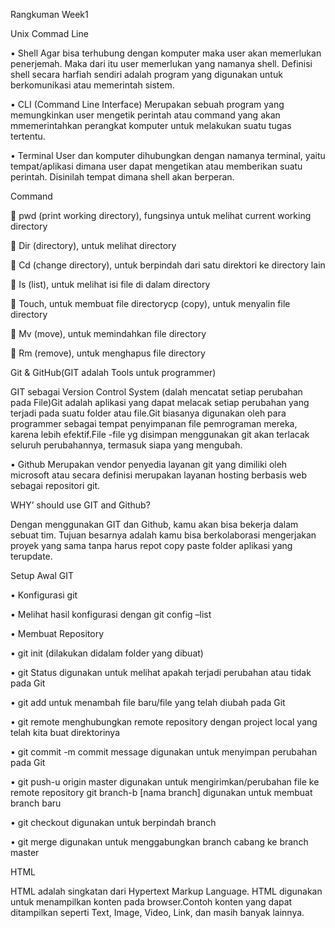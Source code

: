 Rangkuman Week1



Unix Commad Line

 
 •	Shell
Agar bisa terhubung dengan komputer maka user akan memerlukan penerjemah. Maka dari itu user memerlukan yang namanya shell. Definisi shell secara harfiah sendiri adalah program yang digunakan untuk berkomunikasi atau memerintah sistem.

•	CLI (Command Line Interface)
Merupakan sebuah program yang memungkinkan user mengetik perintah atau command yang akan mmemerintahkan perangkat komputer untuk melakukan suatu tugas tertentu.

•	Terminal
User dan komputer dihubungkan dengan namanya terminal, yaitu tempat/aplikasi dimana user dapat mengetikan atau memberikan suatu perintah. Disinilah tempat dimana shell akan berperan.


Command


	pwd (print working directory), fungsinya untuk melihat current working directory

	Dir (directory), untuk melihat directory

	Cd (change directory), untuk berpindah dari satu direktori ke directory lain

	Is (list), untuk melihat isi file di dalam directory

	Touch, untuk membuat file directorycp (copy), untuk menyalin file directory

	Mv (move), untuk memindahkan file directory

	Rm (remove), untuk menghapus file directory


Git & GitHub(GIT adalah Tools untuk programmer)



GIT sebagai Version Control System (dalah mencatat setiap perubahan pada File)Git adalah aplikasi yang dapat melacak setiap perubahan yang terjadi pada suatu folder atau file.Git biasanya digunakan oleh para programmer sebagai tempat penyimpanan file pemrograman mereka, karena lebih efektif.File -file yg disimpan menggunakan git akan terlacak seluruh perubahannya, termasuk siapa yang mengubah.


•	Github
Merupakan vendor penyedia layanan git yang dimiliki oleh microsoft atau secara definisi merupakan layanan hosting berbasis web sebagai repositori git.

WHY’ should use GIT and Github?

Dengan menggunakan GIT dan Github, kamu akan bisa bekerja dalam sebuat tim. Tujuan besarnya adalah kamu bisa berkolaborasi mengerjakan proyek yang sama tanpa harus repot copy paste folder aplikasi yang terupdate.

Setup Awal GIT

•	Konfigurasi git

•	Melihat hasil konfigurasi dengan git config –list

•	Membuat Repository

•	git init (dilakukan didalam folder yang dibuat)

•	git Status digunakan untuk melihat apakah terjadi perubahan atau tidak pada Git

•	git add untuk menambah file baru/file yang telah diubah pada Git

•	git remote menghubungkan remote repository dengan project local yang telah kita buat direktorinya

•	git commit -m commit message digunakan untuk menyimpan perubahan pada Git

•	git push-u origin master digunakan untuk mengirimkan/perubahan file ke remote repository git branch-b [nama branch] digunakan untuk membuat branch baru

•	git checkout digunakan untuk berpindah branch

•	git merge digunakan untuk menggabungkan branch cabang ke branch master


HTML

HTML adalah singkatan dari Hypertext Markup Language. HTML digunakan untuk menampilkan konten pada browser.Contoh konten yang dapat ditampilkan seperti Text, Image, Video, Link, dan masih banyak lainnya.




